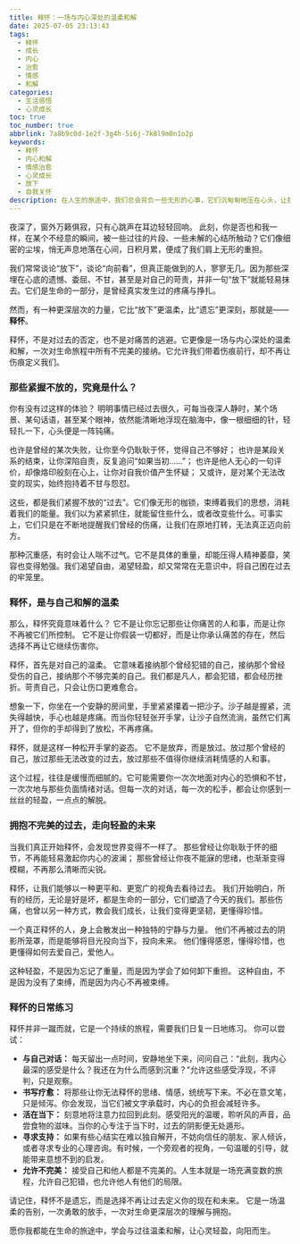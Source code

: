 ```yaml
---
title: 释怀：一场与内心深处的温柔和解
date: 2025-07-05 23:13:43
tags:
  - 释怀
  - 成长
  - 内心
  - 治愈
  - 情感
  - 和解
categories:
  - 生活感悟
  - 心灵成长
toc: true
toc_number: true
abbrlink: 7a8b9c0d-1e2f-3g4h-5i6j-7k8l9m0n1o2p
keywords:
  - 释怀
  - 内心和解
  - 情感治愈
  - 心灵成长
  - 放下
  - 自我关怀
description: 在人生的旅途中，我们总会背负一些无形的心事，它们沉甸甸地压在心头，让我们步履维艰。然而，有一种力量，叫做“释怀”，它不是遗忘，而是与过去握手言和，与不完美的自己温柔相拥。这篇文字，愿能陪伴你，一同探索释怀的真谛，感受那份由内而外的轻盈与自由。
---
```


夜深了，窗外万籁俱寂，只有心跳声在耳边轻轻回响。
此刻，你是否也和我一样，在某个不经意的瞬间，被一些过往的片段、一些未解的心结所触动？它们像细密的尘埃，悄无声息地落在心间，日积月累，便成了我们肩上无形的重担。

我们常常谈论“放下”，谈论“向前看”，但真正能做到的人，寥寥无几。因为那些深埋在心底的遗憾、委屈、不甘，甚至是对自己的苛责，并非一句“放下”就能轻易抹去。它们是生命的一部分，是曾经真实发生过的疼痛与挣扎。

然而，有一种更深层次的力量，它比“放下”更温柔，比“遗忘”更深刻，那就是——**释怀**。

释怀，不是对过去的否定，也不是对痛苦的逃避。它更像是一场与内心深处的温柔和解，一次对生命旅程中所有不完美的接纳。它允许我们带着伤痕前行，却不再让伤痕定义我们。

### 那些紧握不放的，究竟是什么？

你有没有过这样的体验？
明明事情已经过去很久，可每当夜深人静时，某个场景、某句话语，甚至某个眼神，依然能清晰地浮现在脑海中，像一根细细的针，轻轻扎一下，心头便是一阵钝痛。

也许是曾经的某次失败，让你至今仍耿耿于怀，觉得自己不够好；
也许是某段关系的结束，让你深陷自责，反复追问“如果当初……”；
也许是他人无心的一句评价，却像烙印般刻在心上，让你对自我价值产生怀疑；
又或许，是对某个无法改变的现实，始终抱持着不甘与怨怼。

这些，都是我们紧握不放的“过去”。它们像无形的枷锁，束缚着我们的思想，消耗着我们的能量。我们以为紧紧抓住，就能留住些什么，或者改变些什么。可事实上，它们只是在不断地提醒我们曾经的伤痛，让我们在原地打转，无法真正迈向前方。

那种沉重感，有时会让人喘不过气。它不是具体的重量，却能压得人精神萎靡，笑容也变得勉强。我们渴望自由，渴望轻盈，却又常常在无意识中，将自己困在过去的牢笼里。

### 释怀，是与自己和解的温柔

那么，释怀究竟意味着什么？
它不是让你忘记那些让你痛苦的人和事，而是让你不再被它们所控制。
它不是让你假装一切都好，而是让你承认痛苦的存在，然后选择不再让它继续伤害你。

释怀，首先是对自己的温柔。
它意味着接纳那个曾经犯错的自己，接纳那个曾经受伤的自己，接纳那个不够完美的自己。我们都是凡人，都会犯错，都会经历挫折。苛责自己，只会让伤口更难愈合。

想象一下，你坐在一个安静的房间里，手里紧紧攥着一把沙子。沙子越是握紧，流失得越快，手心也越是疼痛。而当你轻轻张开手掌，让沙子自然流淌，虽然它们离开了，但你的手却得到了放松，不再疼痛。

释怀，就是这样一种松开手掌的姿态。
它不是放弃，而是放过。放过那个曾经的自己，放过那些无法改变的过去，放过那些不值得你继续消耗情感的人和事。

这个过程，往往是缓慢而细腻的。它可能需要你一次次地面对内心的恐惧和不甘，一次次地与那些负面情绪对话。但每一次的对话，每一次的松手，都会让你感到一丝丝的轻盈，一点点的解脱。

### 拥抱不完美的过去，走向轻盈的未来

当我们真正开始释怀，会发现世界变得不一样了。
那些曾经让你耿耿于怀的细节，不再能轻易激起你内心的波澜；
那些曾经让你夜不能寐的思绪，也渐渐变得模糊，不再那么清晰而尖锐。

释怀，让我们能够以一种更平和、更宽广的视角去看待过去。
我们开始明白，所有的经历，无论是好是坏，都是生命的一部分，它们塑造了今天的我们。那些伤痛，也曾以另一种方式，教会我们成长，让我们变得更坚韧，更懂得珍惜。

一个真正释怀的人，身上会散发出一种独特的宁静与力量。
他们不再被过去的阴影所笼罩，而是能够将目光投向当下，投向未来。
他们懂得感恩，懂得珍惜，也更懂得如何去爱自己，爱他人。

这种轻盈，不是因为忘记了重量，而是因为学会了如何卸下重担。
这种自由，不是因为没有了束缚，而是因为内心不再被束缚。

### 释怀的日常练习

释怀并非一蹴而就，它是一个持续的旅程，需要我们日复一日地练习。
你可以尝试：

*   **与自己对话：** 每天留出一点时间，安静地坐下来，问问自己：“此刻，我内心最深的感受是什么？我还在为什么而感到沉重？”允许这些感受浮现，不评判，只是观察。
*   **书写疗愈：** 将那些让你无法释怀的思绪、情感，统统写下来。不必在意文笔，只是倾泻。你会发现，当它们被文字承载时，内心的负担会减轻许多。
*   **活在当下：** 刻意地将注意力拉回到此刻。感受阳光的温暖，聆听风的声音，品尝食物的滋味。当你的心专注于当下时，过去的阴影便无处遁形。
*   **寻求支持：** 如果有些心结实在难以独自解开，不妨向信任的朋友、家人倾诉，或者寻求专业的心理咨询。有时候，一个旁观者的视角，一句温暖的引导，就能带来意想不到的启发。
*   **允许不完美：** 接受自己和他人都是不完美的。人生本就是一场充满变数的旅程，允许自己犯错，也允许他人有他们的局限。

请记住，释怀不是遗忘，而是选择不再让过去定义你的现在和未来。
它是一场温柔的告别，一次勇敢的放手，一次对生命更深层次的理解与拥抱。

愿你我都能在生命的旅途中，学会与过往温柔和解，让心灵轻盈，向阳而生。